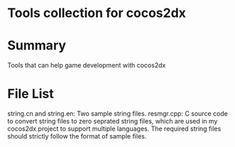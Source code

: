 Tools collection for cocos2dx
=====

# Summary 
Tools that can help game development with cocos2dx

# File List
string.cn and string.en: Two sample string files.
resmgr.cpp: C source code to convert string files to zero seprated string files, which are used in my cocos2dx project to support multiple languages. The required string files should strictly follow the format of sample files.